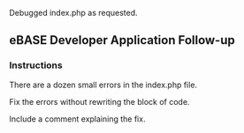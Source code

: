 Debugged index.php as requested.

## eBASE Developer Application Follow-up

### Instructions

There are a dozen small errors in the index.php file.

Fix the errors without rewriting the block of code.

Include a comment explaining the fix.
